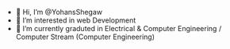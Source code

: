 - 👋 Hi, I’m @YohansShegaw
- 👀 I’m interested in web Development 
- 🌱 I’m currently graduted in Electrical & Computer Engineering / Computer Stream (Computer Engineering)


<!---
YohansShegaw/YohansShegaw is a ✨ special ✨ repository because its `README.md` (this file) appears on your GitHub profile.
You can click the Preview link to take a look at your changes.
--->
